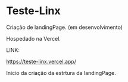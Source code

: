 # Teste-Linx
Criação de landingPage. (em desenvolvimento)

Hospedado na Vercel.

LINK:

https://teste-linx.vercel.app/



Inicio da criação da estrtura da landingPage.
